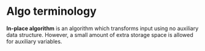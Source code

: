 # Algo terminology




**In-place algorithm** is an algorithm which transforms input using no auxiliary data structure. However, a small amount of extra storage space is allowed for auxiliary variables.


